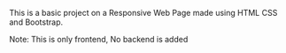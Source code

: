 This is a basic project on a Responsive Web Page made using HTML CSS and Bootstrap.

Note: This is only frontend, No backend is added
